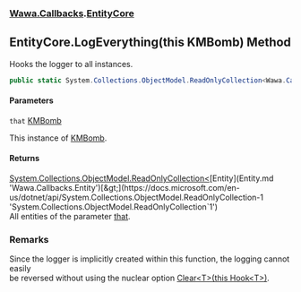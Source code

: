 ### [Wawa.Callbacks](Wawa.Callbacks.md 'Wawa.Callbacks').[EntityCore](EntityCore.md 'Wawa.Callbacks.EntityCore')

## EntityCore.LogEverything(this KMBomb) Method

Hooks the logger to all instances.

```csharp
public static System.Collections.ObjectModel.ReadOnlyCollection<Wawa.Callbacks.Entity> LogEverything(this KMBomb that);
```
#### Parameters

<a name='Wawa.Callbacks.EntityCore.LogEverything(thisKMBomb).that'></a>

`that` [KMBomb](https://docs.microsoft.com/en-us/dotnet/api/KMBomb 'KMBomb')

This instance of [KMBomb](https://docs.microsoft.com/en-us/dotnet/api/KMBomb 'KMBomb').

#### Returns
[System.Collections.ObjectModel.ReadOnlyCollection&lt;](https://docs.microsoft.com/en-us/dotnet/api/System.Collections.ObjectModel.ReadOnlyCollection-1 'System.Collections.ObjectModel.ReadOnlyCollection`1')[Entity](Entity.md 'Wawa.Callbacks.Entity')[&gt;](https://docs.microsoft.com/en-us/dotnet/api/System.Collections.ObjectModel.ReadOnlyCollection-1 'System.Collections.ObjectModel.ReadOnlyCollection`1')  
All entities of the parameter [that](EntityCore.LogEverything(KMBomb).md#Wawa.Callbacks.EntityCore.LogEverything(thisKMBomb).that 'Wawa.Callbacks.EntityCore.LogEverything(this KMBomb).that').

### Remarks
  
Since the logger is implicitly created within this function, the logging cannot easily  
be reversed without using the nuclear option [Clear&lt;T&gt;(this Hook&lt;T&gt;)](Generator.Clear{T}(Hook{T}).md 'Wawa.Callbacks.Generator.Clear<T>(this Wawa.Callbacks.Hook<T>)').